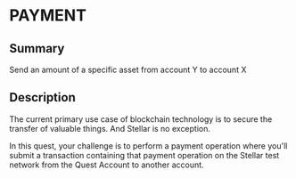 # PAYMENT

## Summary
Send an amount of a specific asset from account Y to account X

## Description
The current primary use case of blockchain technology is to secure the transfer of valuable things. And Stellar is no exception.

In this quest, your challenge is to perform a payment operation where you'll submit a transaction containing that payment operation on the Stellar test network from the Quest Account to another account.